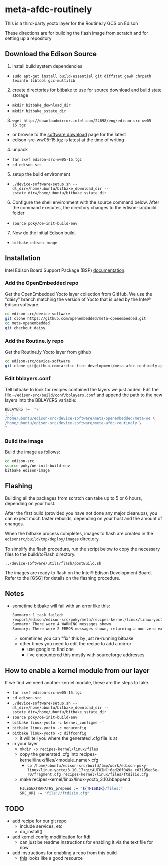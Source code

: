 # meta-afdc-routinely
This is a third-party yocto layer for the Routine.ly GCS on Edison

These directions are for building the flash image from scratch and for setting up a repository

## Download the Edison Source
1. install build system dependencies
  - `sudo apt-get install build-essential git diffstat gawk chrpath texinfo libtool gcc-multilib`
2. create directories for bitbake to use for source download and build state storage
  - `mkdir bitbake_download_dir`
  - `mkdir bitbake_sstate_dir`
3. `wget http://downloadmirror.intel.com/24698/eng/edison-src-ww05-15.tgz`
  - or browse to the [software download](http://www.intel.com/support/edison/sb/CS-035180.htm) page for the latest
  - edison-src-ww05-15.tgz is latest at the time of writing
4. unpack
  - `tar zxvf edison-src-ww05-15.tgz`
  - `cd edison-src`

5. setup the build environment
  - `./device-software/setup.sh --dl_dir=/home/ubuntu/bitbake_download_dir --sstate_dir=/home/ubuntu/bitbake_sstate_dir`
6. Configure the shell environment with the source command below. After the command executes, the directory changes to the edison-src/build folder
  - `source poky/oe-init-build-env`
7. Now do the initial Edison build.
  - `bitbake edison-image`

## Installation

Intel Edison Board Support Package (BSP) [documentation](http://download.intel.com/support/edison/sb/edisonbsp_ug_331188005.pdf).

### Add the OpenEmbedded repo

Get the OpenEmbedded Yocto layer collection from GitHub. We use the "daisy" branch matching the
version of Yocto that is used by the Intel® Edison software.
  ```bash
  cd edison-src/device-software
  git clone https://github.com/openembedded/meta-openembedded.git
  cd meta-openembedded
  git checkout daisy
  ```

### Add the Routine.ly repo

Get the Routine.ly Yocto layer from github

  ```bash
  cd edison-src/device-software
  git clone git@github.com:arctic-fire-development/meta-afdc-routinely.git
  ```

### Edit bblayers.conf
Tell bitbake to look for recipes contained the layers we just added. Edit the file `~/edison-src/build/conf/bblayers.conf` and append the path to the new layers into the BBLAYERS variable:

  ```bash
  BBLAYERS ?=  "\
  [..]
  /home/ubuntu/edison-src/device-software/meta-openembedded/meta-oe \
  /home/ubuntu/edison-src/device-software/meta-afdc-routinely \
  "
  ```

### Build the image
Build the image as follows:

  ```bash
  cd edison-src
  source poky/oe-init-build-env
  bitbake edison-image
  ```

## Flashing

Building all the packages from scratch can take up to 5 or 6 hours, depending on your host.

After the first build
(provided you have not done any major cleanups), you can expect much faster rebuilds, depending on your host and the amount of changes.

When the bitbake process completes, images to flash are created in the `edisonsrc/build/tmp/deploy/images` directory.

To simplify the flash procedure, run the script below to copy the necessary files to the build/toFlash directory.

`../device-software/utils/flash/postBuild.sh`

The images are ready to flash on the Intel® Edison Development Board.
Refer to the [GSG] for details on the
flashing procedure.

## Notes

- sometime bitbake will fail with an error like this:

  ```bash
  Summary: 1 task failed:
  /export/edison/edison-src/poky/meta/recipes-kernel/linux/linux-yocto_3.10.bb, do_fetch
  Summary: There were 4 WARNING messages shown.
  Summary: There were 2 ERROR messages shown, returning a non-zero exit code.
  ```

    - sometimes you can "fix" this by just re-running bitbake
    - other times you need to edit the recipe to add a mirror
      - use google to find one
      - i've encountered this mostly with sourceforge addresses

## How to enable a kernel module from our layer

If we find we need another kernel module, these are the steps to take.
- `tar zxvf edison-src-ww05-15.tgz`
- `cd edison-src`
- `./device-software/setup.sh --dl_dir=/home/ubuntu/bitbake_download_dir --sstate_dir=/home/ubuntu/bitbake_sstate_dir`
- `source poky/oe-init-build-env`
- `bitbake linux-yocto -c kernel_configme -f`
- `bitbake linux-yocto -c menuconfig`
- `bitbake linux-yocto -c diffconfig`
  - it will tell you where the generated .cfg file is at
- in your layer
  - `mkdir -p recipes-kernel/linux/files`
  - copy the generated .cfg into recipes-kernel/linux/files/<module_name>.cfg
    - `cp /home/ubuntu/edison-src/build/tmp/work/edison-poky-linux/linux-yocto/3.10.17+gitAUTOINC+6ad20f049a_c03195ed6e-r0/fragment.cfg recipes-kernel/linux/files/ftdisio.cfg`
  - make recipes-kernel/linux/linux-yocto_3.10.bbappend
    ```bash
    FILESEXTRAPATHS_prepend := "${THISDIR}/files:"
    SRC_URI += "file://ftdisio.cfg"
    ```


## TODO
- add recipe for our git repo
  - include services, etc
  - do_install()
- add kernel config modification for ftdi
  - can just be readme instructions for enabling it via the text file for now
- add instructions for enabling a repo from this build
  - [this](http://www.jumpnowtek.com/yocto/Using-your-build-workstation-as-a-remote-package-repository.html) looks like a good resource
